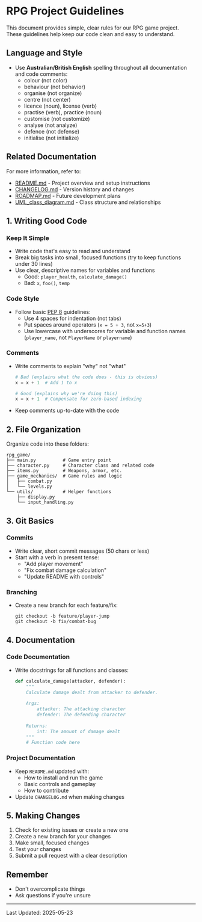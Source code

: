 # RPG Project Guidelines

This document provides simple, clear rules for our RPG game project. These guidelines help keep our code clean and easy to understand.

## Language and Style

- Use **Australian/British English** spelling throughout all documentation and code comments:
  - colour (not color)
  - behaviour (not behavior)
  - organise (not organize)
  - centre (not center)
  - licence (noun), license (verb)
  - practise (verb), practice (noun)
  - customise (not customize)
  - analyse (not analyze)
  - defence (not defense)
  - initialise (not initialize)

## Related Documentation

For more information, refer to:
- [README.md](README.md) - Project overview and setup instructions
- [CHANGELOG.md](CHANGELOG.md) - Version history and changes
- [ROADMAP.md](ROADMAP.md) - Future development plans
- [UML_class_diagram.md](UML_class_diagram.md) - Class structure and relationships

## 1. Writing Good Code

### Keep It Simple
- Write code that's easy to read and understand
- Break big tasks into small, focused functions (try to keep functions under 30 lines)
- Use clear, descriptive names for variables and functions
  - Good: `player_health`, `calculate_damage()`
  - Bad: `x`, `foo()`, `temp`

### Code Style
- Follow basic [PEP 8](https://www.python.org/dev/peps/pep-0008/) guidelines:
  - Use 4 spaces for indentation (not tabs)
  - Put spaces around operators (`x = 5 + 3`, not `x=5+3`)
  - Use lowercase with underscores for variable and function names (`player_name`, not `PlayerName` or `playername`)

### Comments
- Write comments to explain "why" not "what"
  ```python
  # Bad (explains what the code does - this is obvious)
  x = x + 1  # Add 1 to x
  
  # Good (explains why we're doing this)
  x = x + 1  # Compensate for zero-based indexing
  ```
- Keep comments up-to-date with the code

## 2. File Organization

Organize code into these folders:

```
rpg_game/
├── main.py          # Game entry point
├── character.py     # Character class and related code
├── items.py         # Weapons, armor, etc.
├── game_mechanics/  # Game rules and logic
│   ├── combat.py
│   └── levels.py
└── utils/           # Helper functions
    ├── display.py
    └── input_handling.py
```

## 3. Git Basics

### Commits
- Write clear, short commit messages (50 chars or less)
- Start with a verb in present tense:
  - "Add player movement"
  - "Fix combat damage calculation"
  - "Update README with controls"

### Branching
- Create a new branch for each feature/fix:
  ```
  git checkout -b feature/player-jump
  git checkout -b fix/combat-bug
  ```

## 4. Documentation

### Code Documentation
- Write docstrings for all functions and classes:
  ```python
  def calculate_damage(attacker, defender):
      """
      Calculate damage dealt from attacker to defender.
      
      Args:
          attacker: The attacking character
          defender: The defending character
          
      Returns:
          int: The amount of damage dealt
      """
      # Function code here
  ```

### Project Documentation
- Keep `README.md` updated with:
  - How to install and run the game
  - Basic controls and gameplay
  - How to contribute
- Update `CHANGELOG.md` when making changes

## 5. Making Changes

1. Check for existing issues or create a new one
2. Create a new branch for your changes
3. Make small, focused changes
4. Test your changes
5. Submit a pull request with a clear description

## Remember

- Don't overcomplicate things
- Ask questions if you're unsure


---
Last Updated: 2025-05-23

